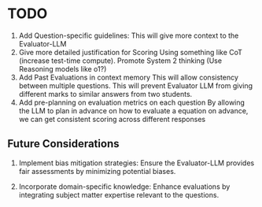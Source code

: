 # TODO

1. Add Question-specific guidelines:
    This will give more context to the Evaluator-LLM
2. Give more detailed justification for Scoring
    Using something like CoT (increase test-time compute). Promote System 2 thinking
    (Use Reasoning models like o1?)
3. Add Past Evaluations in context memory
    This will allow consistency between multiple questions.
    This will prevent Evaluator LLM from giving different marks to similar answers from two students.
4. Add pre-planning on evaluation metrics on each question
    By allowing the LLM to plan in advance on how to evaluate a equation on advance,
    we can get consistent scoring across different responses

## Future Considerations

1. Implement bias mitigation strategies:
    Ensure the Evaluator-LLM provides fair assessments by minimizing potential biases.

2. Incorporate domain-specific knowledge:
    Enhance evaluations by integrating subject matter expertise relevant to the questions.
